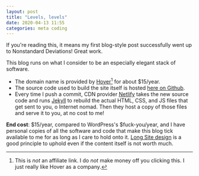 ```yaml
---
layout: post
title: "Levels, levels"
date: 2020-04-13 11:55
categories: meta coding
---
```


If you're reading this, it means my first blog-style post successfully went up to Nonstandard Deviations! Great work.

This blog runs on what I consider to be an especially elegant stack of software.

- The domain name is provided by [Hover](https://www.hover.com/)[^6466] for about $15/year.
- The source code used to build the site itself is hosted [here on Github](https://github.com/AndrewQuinn2020/Nonstandard-Deviations).
- Every time I push a commit, CDN provider [Netlify](https://www.netlify.com/) takes the new source code and runs [Jekyll](https://jekyllrb.com/) to rebuild the actual HTML, CSS, and JS files that get sent to you, o Internet nomad. Then they host a copy of those files and serve it to you, at no cost to me!

**End cost**: $15/year, compared to WordPress's $fuck-you/year, and I have personal copies of all the software and code that make this blog tick available to me for as long as I care to hold onto it. [Long Site design](https://www.gwern.net/About#long-site) is a good principle to uphold even if the content itself is not worth much.

[^6466]: This is *not* an affiliate link. I do *not* make money off you clicking this. I just really like Hover as a company.
